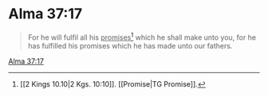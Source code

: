 # Alma 37:17

> For he will fulfil all his <u>promises</u>[^a] which he shall make unto you, for he has fulfilled his promises which he has made unto our fathers.

[Alma 37:17](https://www.churchofjesuschrist.org/study/scriptures/bofm/alma/37?lang=eng&id=p17#p17)


[^a]: [[2 Kings 10.10|2 Kgs. 10:10]]. [[Promise|TG Promise]].  
